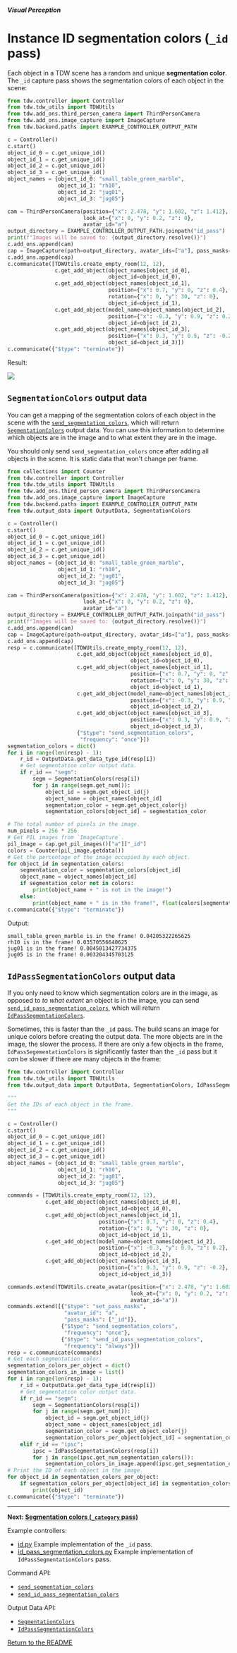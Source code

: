 ##### Visual Perception

# Instance ID segmentation colors (`_id` pass)

Each object in a TDW scene has a random and unique **segmentation color**. The `_id` capture pass shows the segmentation colors of each object in the scene:

```python
from tdw.controller import Controller
from tdw.tdw_utils import TDWUtils
from tdw.add_ons.third_person_camera import ThirdPersonCamera
from tdw.add_ons.image_capture import ImageCapture
from tdw.backend.paths import EXAMPLE_CONTROLLER_OUTPUT_PATH

c = Controller()
c.start()
object_id_0 = c.get_unique_id()
object_id_1 = c.get_unique_id()
object_id_2 = c.get_unique_id()
object_id_3 = c.get_unique_id()
object_names = {object_id_0: "small_table_green_marble",
                object_id_1: "rh10",
                object_id_2: "jug01",
                object_id_3: "jug05"}

cam = ThirdPersonCamera(position={"x": 2.478, "y": 1.602, "z": 1.412},
                        look_at={"x": 0, "y": 0.2, "z": 0},
                        avatar_id="a")
output_directory = EXAMPLE_CONTROLLER_OUTPUT_PATH.joinpath("id_pass")
print(f"Images will be saved to: {output_directory.resolve()}")
c.add_ons.append(cam)
cap = ImageCapture(path=output_directory, avatar_ids=["a"], pass_masks=["_id"])
c.add_ons.append(cap)
c.communicate([TDWUtils.create_empty_room(12, 12),
               c.get_add_object(object_names[object_id_0],
                                object_id=object_id_0),
               c.get_add_object(object_names[object_id_1],
                                position={"x": 0.7, "y": 0, "z": 0.4},
                                rotation={"x": 0, "y": 30, "z": 0},
                                object_id=object_id_1),
               c.get_add_object(model_name=object_names[object_id_2],
                                position={"x": -0.3, "y": 0.9, "z": 0.2},
                                object_id=object_id_2),
               c.get_add_object(object_names[object_id_3],
                                position={"x": 0.3, "y": 0.9, "z": -0.2},
                                object_id=object_id_3)])
c.communicate({"$type": "terminate"})
```

Result:

![](images/id_0000.png)

## `SegmentationColors` output data

You can get a mapping of the segmentation colors of each object in the scene with the [`send_segmentation_colors`](../../api/command_api.md#send_segmentation_colors), which will return [`SegmentationColors`](../../api/output_data.md#SegmentationColors.md) output data. You can use this information to determine which objects are in the image and to what extent they are in the image.

You should only send `send_segmentation_colors` once after adding all objects in the scene. It is static data that won't change per frame.

```python
from collections import Counter
from tdw.controller import Controller
from tdw.tdw_utils import TDWUtils
from tdw.add_ons.third_person_camera import ThirdPersonCamera
from tdw.add_ons.image_capture import ImageCapture
from tdw.backend.paths import EXAMPLE_CONTROLLER_OUTPUT_PATH
from tdw.output_data import OutputData, SegmentationColors

c = Controller()
c.start()
object_id_0 = c.get_unique_id()
object_id_1 = c.get_unique_id()
object_id_2 = c.get_unique_id()
object_id_3 = c.get_unique_id()
object_names = {object_id_0: "small_table_green_marble",
                object_id_1: "rh10",
                object_id_2: "jug01",
                object_id_3: "jug05"}

cam = ThirdPersonCamera(position={"x": 2.478, "y": 1.602, "z": 1.412},
                        look_at={"x": 0, "y": 0.2, "z": 0},
                        avatar_id="a")
output_directory = EXAMPLE_CONTROLLER_OUTPUT_PATH.joinpath("id_pass")
print(f"Images will be saved to: {output_directory.resolve()}")
c.add_ons.append(cam)
cap = ImageCapture(path=output_directory, avatar_ids=["a"], pass_masks=["_id"])
c.add_ons.append(cap)
resp = c.communicate([TDWUtils.create_empty_room(12, 12),
                      c.get_add_object(object_names[object_id_0],
                                       object_id=object_id_0),
                      c.get_add_object(object_names[object_id_1],
                                       position={"x": 0.7, "y": 0, "z": 0.4},
                                       rotation={"x": 0, "y": 30, "z": 0},
                                       object_id=object_id_1),
                      c.get_add_object(model_name=object_names[object_id_2],
                                       position={"x": -0.3, "y": 0.9, "z": 0.2},
                                       object_id=object_id_2),
                      c.get_add_object(object_names[object_id_3],
                                       position={"x": 0.3, "y": 0.9, "z": -0.2},
                                       object_id=object_id_3),
                      {"$type": "send_segmentation_colors",
                       "frequency": "once"}])
segmentation_colors = dict()
for i in range(len(resp) - 1):
    r_id = OutputData.get_data_type_id(resp[i])
    # Get segmentation color output data.
    if r_id == "segm":
        segm = SegmentationColors(resp[i])
        for j in range(segm.get_num()):
            object_id = segm.get_object_id(j)
            object_name = object_names[object_id]
            segmentation_color = segm.get_object_color(j)
            segmentation_colors[object_id] = segmentation_color

# The total number of pixels in the image.
num_pixels = 256 * 256
# Get PIL images from `ImageCapture`.
pil_image = cap.get_pil_images()["a"]["_id"]
colors = Counter(pil_image.getdata())
# Get the percentage of the image occupied by each object.
for object_id in segmentation_colors:
    segmentation_color = segmentation_colors[object_id]
    object_name = object_names[object_id]
    if segmentation_color not in colors:
        print(object_name + " is not in the image!")
    else:
        print(object_name + " is in the frame!", float(colors[segmentation_color]) / num_pixels)
c.communicate({"$type": "terminate"})
```

Output:

```
small_table_green_marble is in the frame! 0.04205322265625
rh10 is in the frame! 0.03570556640625
jug01 is in the frame! 0.0045013427734375
jug05 is in the frame! 0.003204345703125
```

## `IdPassSegmentationColors` output data

If you only need to know which segmentation colors are in the image, as opposed to *to what extent* an object is in the image, you can send [`send_id_pass_segmentation_colors`](../../api/command_api.md#send_id_pass_segmentation_colors), which will return [`IdPassSegmentationColors`](../../api/output_data.md#IdPassSegmentationColors.md).

Sometimes, this is faster than the `_id` pass. The build scans an image for unique colors before creating the output data. The more objects are in the image, the slower the process. If there are only a few objects in the frame, `IdPassSegementationColors` is significantly faster than the `_id` pass but it _can_ be slower if there are many objects in the frame:

```python
from tdw.controller import Controller
from tdw.tdw_utils import TDWUtils
from tdw.output_data import OutputData, SegmentationColors, IdPassSegmentationColors

"""
Get the IDs of each object in the frame.
"""

c = Controller()
c.start()
object_id_0 = c.get_unique_id()
object_id_1 = c.get_unique_id()
object_id_2 = c.get_unique_id()
object_id_3 = c.get_unique_id()
object_names = {object_id_0: "small_table_green_marble",
                object_id_1: "rh10",
                object_id_2: "jug01",
                object_id_3: "jug05"}

commands = [TDWUtils.create_empty_room(12, 12),
            c.get_add_object(object_names[object_id_0],
                             object_id=object_id_0),
            c.get_add_object(object_names[object_id_1],
                             position={"x": 0.7, "y": 0, "z": 0.4},
                             rotation={"x": 0, "y": 30, "z": 0},
                             object_id=object_id_1),
            c.get_add_object(model_name=object_names[object_id_2],
                             position={"x": -0.3, "y": 0.9, "z": 0.2},
                             object_id=object_id_2),
            c.get_add_object(object_names[object_id_3],
                             position={"x": 0.3, "y": 0.9, "z": -0.2},
                             object_id=object_id_3)]

commands.extend(TDWUtils.create_avatar(position={"x": 2.478, "y": 1.602, "z": 1.412},
                                       look_at={"x": 0, "y": 0.2, "z": 0},
                                       avatar_id="a"))
commands.extend([{"$type": "set_pass_masks",
                  "avatar_id": "a",
                  "pass_masks": ["_id"]},
                 {"$type": "send_segmentation_colors",
                  "frequency": "once"},
                 {"$type": "send_id_pass_segmentation_colors",
                  "frequency": "always"}])
resp = c.communicate(commands)
# Get each segmentation color.
segmentation_colors_per_object = dict()
segmentation_colors_in_image = list()
for i in range(len(resp) - 1):
    r_id = OutputData.get_data_type_id(resp[i])
    # Get segmentation color output data.
    if r_id == "segm":
        segm = SegmentationColors(resp[i])
        for j in range(segm.get_num()):
            object_id = segm.get_object_id(j)
            object_name = object_names[object_id]
            segmentation_color = segm.get_object_color(j)
            segmentation_colors_per_object[object_id] = segmentation_color
    elif r_id == "ipsc":
        ipsc = IdPassSegmentationColors(resp[i])
        for j in range(ipsc.get_num_segmentation_colors()):
            segmentation_colors_in_image.append(ipsc.get_segmentation_color(j))
# Print the ID of each object in the image.
for object_id in segmentation_colors_per_object:
    if segmentation_colors_per_object[object_id] in segmentation_colors_in_image:
        print(object_id)
c.communicate({"$type": "terminate"})
```

***

**Next: [Segmentation colors (`_category` pass)](category.md)**

Example controllers:

- [id.py](https://github.com/threedworld-mit/tdw/blob/master/Python/example_controllers/visual_perception/id.py) Example implementation of the `_id` pass.
- [id_pass_segmentation_colors.py](https://github.com/threedworld-mit/tdw/blob/master/Python/example_controllers/visual_perception/id_pass_segmentation_colors.py) Example implementation of `IdPassSegmentationColors` pass.

Command API:

- [`send_segmentation_colors`](../../api/command_api.md#send_segmentation_colors)
- [`send_id_pass_segmentation_colors`](../../api/command_api.md#send_id_pass_segmentation_colors)

Output Data API:

- [`SegmentationColors`](../../api/output_data.md#SegmentationColors.md)
- [`IdPassSegmentationColors`](../../api/output_data.md#IdPassSegmentationColors.md)

[Return to the README](../../README.md)
